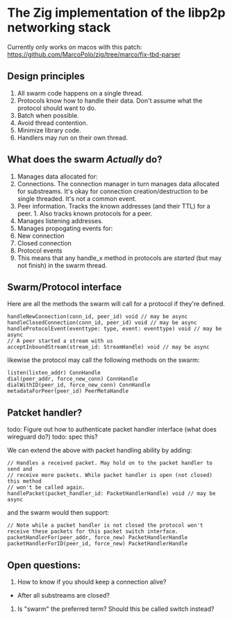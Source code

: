 # The Zig implementation of the libp2p networking stack

Currently only works on macos with this patch: https://github.com/MarcoPolo/zig/tree/marco/fix-tbd-parser

## Design principles

1. All swarm code happens on a single thread.
1. Protocols know how to handle their data. Don't assume what the protocol
   should want to do.
1. Batch when possible.
1. Avoid thread contention.
1. Minimize library code.
1. Handlers may run on their own thread.

## What does the swarm _Actually_ do?

1. Manages data allocated for:
  1. Connections. The connection manager in turn manages data allocated for
     substreams. It's okay for connection creation/destruction to be single
     threaded. It's not a common event.
  1. Peer information. Tracks the known addresses (and their TTL) for a peer.
    1. Also tracks known protocols for a peer.
1. Manages listening addresses.
1. Manages propogating events for:
  1. New connection
  1. Closed connection
  1. Protocol events
  1. This means that any handle_x method in protocols are _started_ (but may not
    finish) in the swarm thread.

## Swarm/Protocol interface

Here are all the methods the swarm will call for a protocol if they're defined.
```
handleNewConnection(conn_id, peer_id) void // may be async
handleClosedConnection(conn_id, peer_id) void // may be async
handleProtocolEvent(eventtype: type, event: eventtype) void // may be async
// A peer started a stream with us
acceptInboundStream(stream_id: StreamHandle) void // may be async
```

likewise the protocol may call the following methods on the swarm:

```
listen(listen_addr) ConnHandle
dial(peer_addr, force_new_conn) ConnHandle
dialWithID(peer_id, force_new_conn) ConnHandle
metadataForPeer(peer_id) PeerMetaHandle
```

## Patcket handler? 

todo: Figure out how to authenticate packet handler interface (what does
wireguard do?)
todo: spec this?

We can extend the above with packet handling ability by adding:
```
// Handles a received packet. May hold on to the packet handler to send and
// receive more packets. While packet handler is open (not closed) this method
// won't be called again.
handlePacket(packet_handler_id: PacketHandlerHandle) void // may be async
```

and the swarm would then support:
```
// Note while a packet handler is not closed the protocol won't receive these packets for this packet switch interface.
packetHandlerFor(peer_addr, force_new) PacketHandlerHandle
packetHandlerForID(peer_id, force_new) PacketHandlerHandle
```

## Open questions:

1. How to know if you should keep a connection alive?
  - After all substreams are closed?
1. Is "swarm" the preferred term? Should this be called switch instead?
